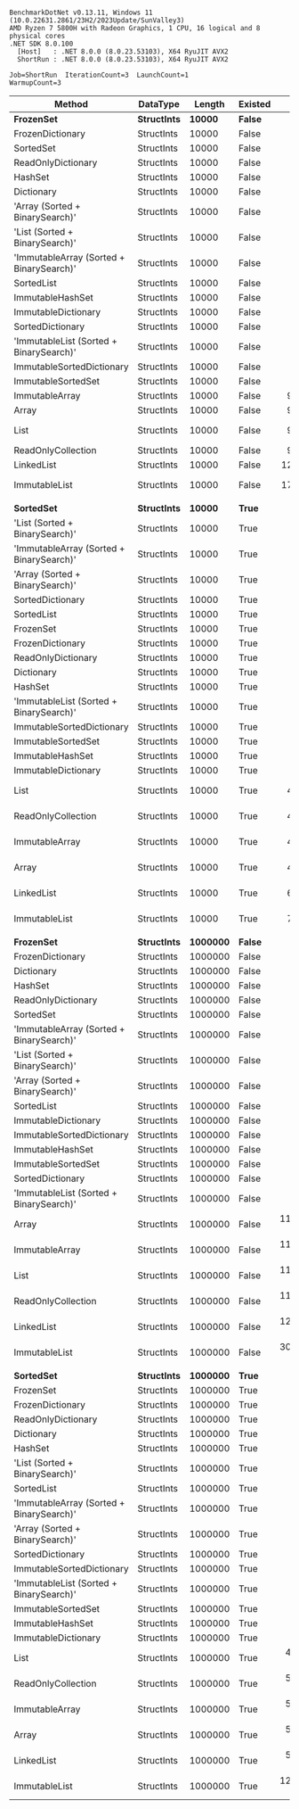 ```

BenchmarkDotNet v0.13.11, Windows 11 (10.0.22631.2861/23H2/2023Update/SunValley3)
AMD Ryzen 7 5800H with Radeon Graphics, 1 CPU, 16 logical and 8 physical cores
.NET SDK 8.0.100
  [Host]   : .NET 8.0.0 (8.0.23.53103), X64 RyuJIT AVX2
  ShortRun : .NET 8.0.0 (8.0.23.53103), X64 RyuJIT AVX2

Job=ShortRun  IterationCount=3  LaunchCount=1  
WarmupCount=3  

```
| Method                                   | DataType   | Length  | Existed | Mean             | Error            | StdDev         | Allocated  |
|----------------------------------------- |----------- |-------- |-------- |-----------------:|-----------------:|---------------:|-----------:|
| **FrozenSet**                                | **StructInts** | **10000**   | **False**   |         **15.49 ns** |         **7.297 ns** |       **0.400 ns** |       **32 B** |
| FrozenDictionary                         | StructInts | 10000   | False   |         15.55 ns |         4.088 ns |       0.224 ns |       32 B |
| SortedSet                                | StructInts | 10000   | False   |         15.69 ns |         1.636 ns |       0.090 ns |          - |
| ReadOnlyDictionary                       | StructInts | 10000   | False   |         17.13 ns |         4.493 ns |       0.246 ns |       32 B |
| HashSet                                  | StructInts | 10000   | False   |         17.13 ns |         4.154 ns |       0.228 ns |       32 B |
| Dictionary                               | StructInts | 10000   | False   |         17.13 ns |         5.707 ns |       0.313 ns |       32 B |
| &#39;Array (Sorted + BinarySearch)&#39;          | StructInts | 10000   | False   |         21.34 ns |         1.019 ns |       0.056 ns |          - |
| &#39;List (Sorted + BinarySearch)&#39;           | StructInts | 10000   | False   |         22.79 ns |         0.925 ns |       0.051 ns |          - |
| &#39;ImmutableArray (Sorted + BinarySearch)&#39; | StructInts | 10000   | False   |         22.80 ns |         1.665 ns |       0.091 ns |          - |
| SortedList                               | StructInts | 10000   | False   |         23.22 ns |         1.748 ns |       0.096 ns |       32 B |
| ImmutableHashSet                         | StructInts | 10000   | False   |         28.03 ns |         8.310 ns |       0.456 ns |       32 B |
| ImmutableDictionary                      | StructInts | 10000   | False   |         29.06 ns |         7.314 ns |       0.401 ns |       32 B |
| SortedDictionary                         | StructInts | 10000   | False   |         29.36 ns |         0.665 ns |       0.036 ns |       32 B |
| &#39;ImmutableList (Sorted + BinarySearch)&#39;  | StructInts | 10000   | False   |         40.30 ns |         4.550 ns |       0.249 ns |          - |
| ImmutableSortedDictionary                | StructInts | 10000   | False   |         44.04 ns |         1.930 ns |       0.106 ns |          - |
| ImmutableSortedSet                       | StructInts | 10000   | False   |         45.35 ns |         1.418 ns |       0.078 ns |          - |
| ImmutableArray                           | StructInts | 10000   | False   |     92,088.59 ns |    12,583.946 ns |     689.769 ns |   640000 B |
| Array                                    | StructInts | 10000   | False   |     94,097.20 ns |    16,533.553 ns |     906.260 ns |   640000 B |
| List                                     | StructInts | 10000   | False   |     94,204.54 ns |    33,545.683 ns |   1,838.752 ns |   640000 B |
| ReadOnlyCollection                       | StructInts | 10000   | False   |     96,002.80 ns |    17,546.888 ns |     961.804 ns |   640000 B |
| LinkedList                               | StructInts | 10000   | False   |    123,252.68 ns |    16,623.882 ns |     911.211 ns |   640000 B |
| ImmutableList                            | StructInts | 10000   | False   |    173,945.00 ns |    32,394.414 ns |   1,775.647 ns |   640000 B |
|                                          |            |         |         |                  |                  |                |            |
| **SortedSet**                                | **StructInts** | **10000**   | **True**    |         **21.77 ns** |         **2.537 ns** |       **0.139 ns** |          **-** |
| &#39;List (Sorted + BinarySearch)&#39;           | StructInts | 10000   | True    |         24.78 ns |         0.915 ns |       0.050 ns |          - |
| &#39;ImmutableArray (Sorted + BinarySearch)&#39; | StructInts | 10000   | True    |         24.98 ns |         7.345 ns |       0.403 ns |          - |
| &#39;Array (Sorted + BinarySearch)&#39;          | StructInts | 10000   | True    |         25.00 ns |         2.793 ns |       0.153 ns |          - |
| SortedDictionary                         | StructInts | 10000   | True    |         26.00 ns |         1.993 ns |       0.109 ns |       32 B |
| SortedList                               | StructInts | 10000   | True    |         27.76 ns |         3.181 ns |       0.174 ns |       32 B |
| FrozenSet                                | StructInts | 10000   | True    |         28.68 ns |        13.667 ns |       0.749 ns |       96 B |
| FrozenDictionary                         | StructInts | 10000   | True    |         29.38 ns |        13.167 ns |       0.722 ns |       96 B |
| ReadOnlyDictionary                       | StructInts | 10000   | True    |         29.52 ns |        10.983 ns |       0.602 ns |       96 B |
| Dictionary                               | StructInts | 10000   | True    |         29.70 ns |        11.793 ns |       0.646 ns |       96 B |
| HashSet                                  | StructInts | 10000   | True    |         29.93 ns |        10.121 ns |       0.555 ns |       96 B |
| &#39;ImmutableList (Sorted + BinarySearch)&#39;  | StructInts | 10000   | True    |         34.76 ns |         1.277 ns |       0.070 ns |          - |
| ImmutableSortedDictionary                | StructInts | 10000   | True    |         35.49 ns |         5.207 ns |       0.285 ns |          - |
| ImmutableSortedSet                       | StructInts | 10000   | True    |         36.04 ns |         3.233 ns |       0.177 ns |          - |
| ImmutableHashSet                         | StructInts | 10000   | True    |         37.40 ns |         8.905 ns |       0.488 ns |       96 B |
| ImmutableDictionary                      | StructInts | 10000   | True    |         38.70 ns |        16.038 ns |       0.879 ns |       96 B |
| List                                     | StructInts | 10000   | True    |     46,844.04 ns |    39,433.205 ns |   2,161.467 ns |   300576 B |
| ReadOnlyCollection                       | StructInts | 10000   | True    |     46,847.21 ns |    34,586.110 ns |   1,895.781 ns |   300576 B |
| ImmutableArray                           | StructInts | 10000   | True    |     48,968.06 ns |    40,634.333 ns |   2,227.305 ns |   300576 B |
| Array                                    | StructInts | 10000   | True    |     49,333.11 ns |    31,901.107 ns |   1,748.607 ns |   300576 B |
| LinkedList                               | StructInts | 10000   | True    |     60,574.24 ns |    22,463.542 ns |   1,231.303 ns |   300576 B |
| ImmutableList                            | StructInts | 10000   | True    |     72,392.88 ns |    46,356.638 ns |   2,540.964 ns |   274101 B |
|                                          |            |         |         |                  |                  |                |            |
| **FrozenSet**                                | **StructInts** | **1000000** | **False**   |         **15.83 ns** |         **1.114 ns** |       **0.061 ns** |       **32 B** |
| FrozenDictionary                         | StructInts | 1000000 | False   |         16.02 ns |         0.725 ns |       0.040 ns |       32 B |
| Dictionary                               | StructInts | 1000000 | False   |         17.04 ns |         1.630 ns |       0.089 ns |       32 B |
| HashSet                                  | StructInts | 1000000 | False   |         17.07 ns |         3.388 ns |       0.186 ns |       32 B |
| ReadOnlyDictionary                       | StructInts | 1000000 | False   |         17.14 ns |         2.704 ns |       0.148 ns |       32 B |
| SortedSet                                | StructInts | 1000000 | False   |         28.42 ns |         0.951 ns |       0.052 ns |          - |
| &#39;ImmutableArray (Sorted + BinarySearch)&#39; | StructInts | 1000000 | False   |         30.63 ns |         1.501 ns |       0.082 ns |          - |
| &#39;List (Sorted + BinarySearch)&#39;           | StructInts | 1000000 | False   |         30.69 ns |         1.329 ns |       0.073 ns |          - |
| &#39;Array (Sorted + BinarySearch)&#39;          | StructInts | 1000000 | False   |         30.86 ns |         2.709 ns |       0.148 ns |          - |
| SortedList                               | StructInts | 1000000 | False   |         32.81 ns |         1.392 ns |       0.076 ns |       32 B |
| ImmutableDictionary                      | StructInts | 1000000 | False   |         55.34 ns |         4.406 ns |       0.241 ns |       32 B |
| ImmutableSortedDictionary                | StructInts | 1000000 | False   |         56.11 ns |         0.356 ns |       0.020 ns |          - |
| ImmutableHashSet                         | StructInts | 1000000 | False   |         56.48 ns |         2.026 ns |       0.111 ns |       32 B |
| ImmutableSortedSet                       | StructInts | 1000000 | False   |         61.02 ns |         1.297 ns |       0.071 ns |          - |
| SortedDictionary                         | StructInts | 1000000 | False   |         63.09 ns |         0.976 ns |       0.054 ns |       32 B |
| &#39;ImmutableList (Sorted + BinarySearch)&#39;  | StructInts | 1000000 | False   |         66.84 ns |         2.886 ns |       0.158 ns |          - |
| Array                                    | StructInts | 1000000 | False   | 11,451,568.06 ns | 2,555,052.081 ns | 140,051.026 ns | 64000015 B |
| ImmutableArray                           | StructInts | 1000000 | False   | 11,484,548.61 ns | 2,918,092.550 ns | 159,950.499 ns | 64000015 B |
| List                                     | StructInts | 1000000 | False   | 11,694,918.75 ns | 1,606,206.417 ns |  88,041.594 ns | 64000015 B |
| ReadOnlyCollection                       | StructInts | 1000000 | False   | 11,870,701.39 ns | 5,120,833.515 ns | 280,690.164 ns | 64000015 B |
| LinkedList                               | StructInts | 1000000 | False   | 12,247,570.37 ns | 1,835,317.877 ns | 100,599.966 ns | 64000020 B |
| ImmutableList                            | StructInts | 1000000 | False   | 30,995,344.44 ns |   306,960.925 ns |  16,825.564 ns | 64000061 B |
|                                          |            |         |         |                  |                  |                |            |
| **SortedSet**                                | **StructInts** | **1000000** | **True**    |         **28.31 ns** |         **3.505 ns** |       **0.192 ns** |          **-** |
| FrozenSet                                | StructInts | 1000000 | True    |         29.45 ns |         4.770 ns |       0.261 ns |       96 B |
| FrozenDictionary                         | StructInts | 1000000 | True    |         29.56 ns |         2.251 ns |       0.123 ns |       96 B |
| ReadOnlyDictionary                       | StructInts | 1000000 | True    |         30.15 ns |         7.197 ns |       0.394 ns |       96 B |
| Dictionary                               | StructInts | 1000000 | True    |         30.17 ns |         7.777 ns |       0.426 ns |       96 B |
| HashSet                                  | StructInts | 1000000 | True    |         30.38 ns |        11.398 ns |       0.625 ns |       96 B |
| &#39;List (Sorted + BinarySearch)&#39;           | StructInts | 1000000 | True    |         33.93 ns |         2.028 ns |       0.111 ns |          - |
| SortedList                               | StructInts | 1000000 | True    |         33.99 ns |         2.052 ns |       0.112 ns |       32 B |
| &#39;ImmutableArray (Sorted + BinarySearch)&#39; | StructInts | 1000000 | True    |         34.00 ns |         0.729 ns |       0.040 ns |          - |
| &#39;Array (Sorted + BinarySearch)&#39;          | StructInts | 1000000 | True    |         34.02 ns |         2.165 ns |       0.119 ns |          - |
| SortedDictionary                         | StructInts | 1000000 | True    |         49.71 ns |         0.177 ns |       0.010 ns |       32 B |
| ImmutableSortedDictionary                | StructInts | 1000000 | True    |         51.63 ns |         1.200 ns |       0.066 ns |          - |
| &#39;ImmutableList (Sorted + BinarySearch)&#39;  | StructInts | 1000000 | True    |         57.67 ns |         0.227 ns |       0.012 ns |          - |
| ImmutableSortedSet                       | StructInts | 1000000 | True    |         58.14 ns |         0.312 ns |       0.017 ns |          - |
| ImmutableHashSet                         | StructInts | 1000000 | True    |         60.93 ns |         2.346 ns |       0.129 ns |       96 B |
| ImmutableDictionary                      | StructInts | 1000000 | True    |         63.14 ns |         6.177 ns |       0.339 ns |       96 B |
| List                                     | StructInts | 1000000 | True    |  4,963,164.20 ns |   122,083.745 ns |   6,691.822 ns | 27782359 B |
| ReadOnlyCollection                       | StructInts | 1000000 | True    |  5,033,124.31 ns | 1,497,539.415 ns |  82,085.189 ns | 27782360 B |
| ImmutableArray                           | StructInts | 1000000 | True    |  5,056,685.80 ns | 1,988,945.596 ns | 109,020.820 ns | 27782359 B |
| Array                                    | StructInts | 1000000 | True    |  5,171,685.19 ns | 1,104,780.782 ns |  60,556.763 ns | 27782359 B |
| LinkedList                               | StructInts | 1000000 | True    |  5,960,763.19 ns |   520,745.052 ns |  28,543.793 ns | 27782360 B |
| ImmutableList                            | StructInts | 1000000 | True    | 12,102,097.22 ns | 1,383,806.017 ns |  75,851.077 ns | 25116021 B |
